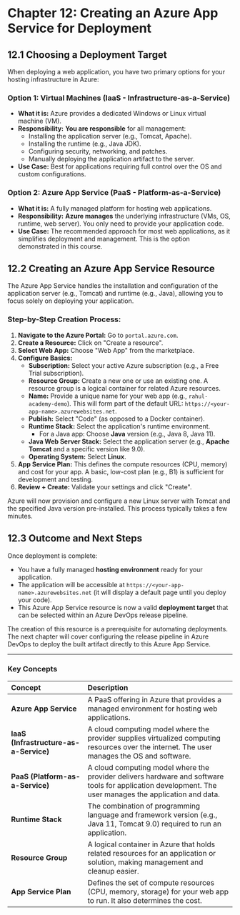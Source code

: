 # **Chapter 12: Creating an Azure App Service for Deployment**

## **12.1 Choosing a Deployment Target**

When deploying a web application, you have two primary options for your hosting infrastructure in Azure:

### **Option 1: Virtual Machines (IaaS - Infrastructure-as-a-Service)**
*   **What it is:** Azure provides a dedicated Windows or Linux virtual machine (VM).
*   **Responsibility:** **You are responsible** for all management:
    *   Installing the application server (e.g., Tomcat, Apache).
    *   Installing the runtime (e.g., Java JDK).
    *   Configuring security, networking, and patches.
    *   Manually deploying the application artifact to the server.
*   **Use Case:** Best for applications requiring full control over the OS and custom configurations.

### **Option 2: Azure App Service (PaaS - Platform-as-a-Service)**
*   **What it is:** A fully managed platform for hosting web applications.
*   **Responsibility:** **Azure manages** the underlying infrastructure (VMs, OS, runtime, web server). You only need to provide your application code.
*   **Use Case:** The recommended approach for most web applications, as it simplifies deployment and management. This is the option demonstrated in this course.

## **12.2 Creating an Azure App Service Resource**

The Azure App Service handles the installation and configuration of the application server (e.g., Tomcat) and runtime (e.g., Java), allowing you to focus solely on deploying your application.

### **Step-by-Step Creation Process:**

1.  **Navigate to the Azure Portal:** Go to `portal.azure.com`.
2.  **Create a Resource:** Click on "Create a resource".
3.  **Select Web App:** Choose "Web App" from the marketplace.
4.  **Configure Basics:**
    *   **Subscription:** Select your active Azure subscription (e.g., a Free Trial subscription).
    *   **Resource Group:** Create a new one or use an existing one. A resource group is a logical container for related Azure resources.
    *   **Name:** Provide a unique name for your web app (e.g., `rahul-academy-demo`). This will form part of the default URL: `https://<your-app-name>.azurewebsites.net`.
    *   **Publish:** Select "Code" (as opposed to a Docker container).
    *   **Runtime Stack:** Select the application's runtime environment.
        *   For a Java app: Choose **Java** version (e.g., Java 8, Java 11).
    *   **Java Web Server Stack:** Select the application server (e.g., **Apache Tomcat** and a specific version like 9.0).
    *   **Operating System:** Select **Linux**.
5.  **App Service Plan:** This defines the compute resources (CPU, memory) and cost for your app. A basic, low-cost plan (e.g., B1) is sufficient for development and testing.
6.  **Review + Create:** Validate your settings and click "Create".

Azure will now provision and configure a new Linux server with Tomcat and the specified Java version pre-installed. This process typically takes a few minutes.

## **12.3 Outcome and Next Steps**

Once deployment is complete:
*   You have a fully managed **hosting environment** ready for your application.
*   The application will be accessible at `https://<your-app-name>.azurewebsites.net` (it will display a default page until you deploy your code).
*   This Azure App Service resource is now a valid **deployment target** that can be selected within an Azure DevOps release pipeline.

The creation of this resource is a prerequisite for automating deployments. The next chapter will cover configuring the release pipeline in Azure DevOps to deploy the built artifact directly to this Azure App Service.

---
### **Key Concepts**

| Concept | Description |
| :--- | :--- |
| **Azure App Service** | A PaaS offering in Azure that provides a managed environment for hosting web applications. |
| **IaaS (Infrastructure-as-a-Service)** | A cloud computing model where the provider supplies virtualized computing resources over the internet. The user manages the OS and software. |
| **PaaS (Platform-as-a-Service)** | A cloud computing model where the provider delivers hardware and software tools for application development. The user manages the application and data. |
| **Runtime Stack** | The combination of programming language and framework version (e.g., Java 11, Tomcat 9.0) required to run an application. |
| **Resource Group** | A logical container in Azure that holds related resources for an application or solution, making management and cleanup easier. |
| **App Service Plan** | Defines the set of compute resources (CPU, memory, storage) for your web app to run. It also determines the cost. |
